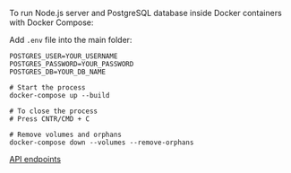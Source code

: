 To run Node.js server and PostgreSQL database inside Docker containers with Docker Compose:

Add ```.env``` file into the main folder:
```
POSTGRES_USER=YOUR_USERNAME
POSTGRES_PASSWORD=YOUR_PASSWORD
POSTGRES_DB=YOUR_DB_NAME
```


```shell
# Start the process
docker-compose up --build

# To close the process
# Press CNTR/CMD + C

# Remove volumes and orphans
docker-compose down --volumes --remove-orphans

```

[API endpoints](back-end/readme.md)
